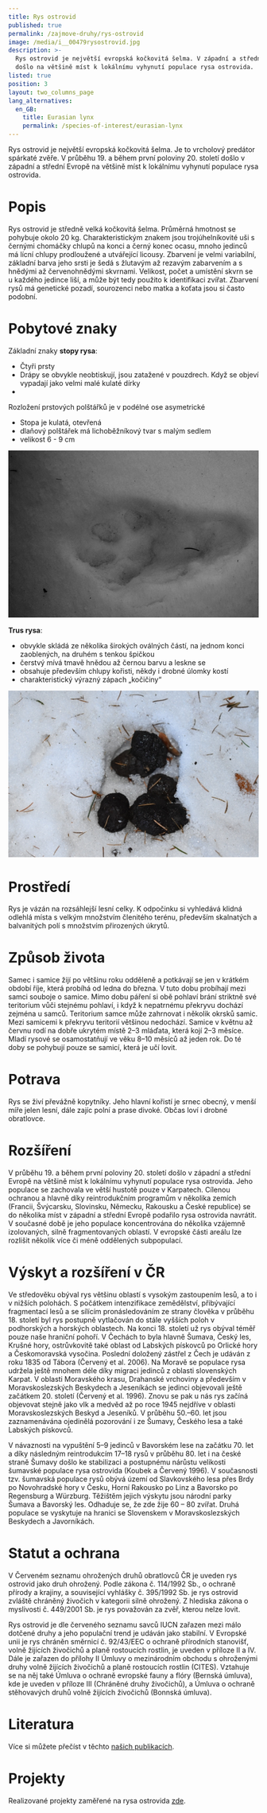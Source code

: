 ```yaml
---
title: Rys ostrovid
published: true
permalink: /zajmove-druhy/rys-ostrovid
image: /media/i__00479rysostrovid.jpg
description: >-
  Rys ostrovid je největší evropská kočkovitá šelma. V západní a střední Evropě
  došlo na většině míst k lokálnímu vyhynutí populace rysa ostrovida.
listed: true
position: 3
layout: two_columns_page
lang_alternatives:
  en_GB:
    title: Eurasian lynx
    permalink: /species-of-interest/eurasian-lynx
---
```

Rys ostrovid je největší evropská kočkovitá šelma. Je to vrcholový predátor spárkaté zvěře. V průběhu 19. a během první poloviny 20. století došlo v západní a střední Evropě na většině míst k lokálnímu vyhynutí populace rysa ostrovida.

# Popis

Rys ostrovid je středně velká kočkovitá šelma. Průměrná hmotnost se pohybuje okolo 20 kg. Charakteristickým znakem jsou trojúhelníkovité uši s černými chomáčky chlupů na konci a černý konec ocasu, mnoho jedinců má lícní chlupy prodloužené a utvářející licousy. Zbarvení je velmi variabilní, základní barva jeho srsti je šedá s žlutavým až rezavým zabarvením a s hnědými až červenohnědými skvrnami. Velikost, počet a umístění skvrn se u každého jedince liší, a může být tedy použito k identifikaci zvířat. Zbarvení rysů má genetické pozadí, sourozenci nebo matka a koťata jsou si často podobní.

# Pobytové znaky

Základní znaky **stopy rysa**:

* Čtyři prsty
* Drápy se obvykle neobtiskují, jsou zatažené v pouzdrech. Když se objeví vypadají jako velmi malé kulaté dírky 
* 

Rozložení prstových polštářků je v podélné ose asymetrické 

* Stopa je kulatá, otevřená 
* dlaňový polštářek má lichoběžníkový tvar s malým sedlem
* velikost 6 - 9 cm

![](/media/lynx_0028_620.jpg)

**Trus rysa**:

* obvykle skládá ze několika širokých oválných částí, na jednom konci zaoblených, na druhém s tenkou špičkou
* čerstvý mívá tmavě hnědou až černou barvu a leskne se
* obsahuje především chlupy kořisti, někdy i drobné úlomky kostí
* charakteristický výrazný zápach „kočičiny“

![](/media/lynx_0068_620.jpg)

# Prostředí

Rys je vázán na rozsáhlejší lesní celky. K odpočinku si vyhledává klidná odlehlá místa s velkým množstvím členitého terénu, především skalnatých a balvanitých polí s množstvím přirozených úkrytů. 

# Způsob života

Samec i samice žijí po většinu roku odděleně a potkávají se jen v krátkém období říje, která probíhá od ledna do března. V tuto dobu probíhají mezi samci souboje o samice. Mimo dobu páření si obě pohlaví brání striktně své teritorium vůči stejnému pohlaví, i když k nepatrnému překryvu dochází zejména u samců. Teritorium samce může zahrnovat i několik okrsků samic. Mezi samicemi k překryvu teritorií většinou nedochází. Samice v květnu až červnu rodí na dobře ukrytém místě 2–3 mláďata, která kojí 2–3 měsíce. Mladí rysové se osamostatňují ve věku 8–10 měsíců až jeden rok. Do té doby se pohybují pouze se samicí, která je učí lovit. 

# Potrava

Rys se živí převážně kopytníky. Jeho hlavní kořistí je srnec obecný, v menší míře jelen lesní, dále zajíc polní a prase divoké. Občas loví i drobné obratlovce. 

# Rozšíření

V průběhu 19. a během první poloviny 20. století došlo v západní a střední Evropě na většině míst k lokálnímu vyhynutí populace rysa ostrovida. Jeho populace se zachovala ve větší hustotě pouze v Karpatech. Cílenou ochranou a hlavně díky reintrodukčním programům v několika zemích (Francii, Švýcarsku, Slovinsku, Německu, Rakousku a České republice) se do několika míst v západní a střední Evropě podařilo rysa ostrovida navrátit. 
V současné době je jeho populace koncentrována do několika vzájemně izolovaných, silně fragmentovaných oblastí. V evropské části areálu lze rozlišit několik více či méně oddělených subpopulací.

# Výskyt a rozšíření v ČR

Ve středověku obýval rys většinu oblastí s vysokým zastoupením lesů, a to i v nižších polohách. S počátkem intenzifikace zemědělství, přibývající fragmentací lesů a se sílícím pronásledováním ze strany člověka v průběhu 18. století byl rys postupně vytlačován do stále vyšších poloh v podhorských a horských oblastech. Na konci 18. století už rys obýval téměř pouze naše hraniční pohoří. V Čechách to byla hlavně Šumava, Český les, Krušné hory, ostrůvkovitě také oblast od Labských pískovců po Orlické hory a Českomoravská vysočina. Poslední doložený zástřel z Čech je udáván z roku 1835 od Tábora (Červený et al. 2006). Na Moravě se populace rysa udržela ještě mnohem déle díky migraci jedinců z oblasti slovenských Karpat. V oblasti Moravského krasu, Drahanské vrchoviny a především v Moravskoslezských Beskydech a Jeseníkách se jedinci objevovali ještě začátkem 20. století (Červený et al. 1996). Znovu se pak u nás rys začíná objevovat stejně jako vlk a medvěd až po roce 1945 nejdříve v oblasti Moravskoslezských Beskyd a Jeseníků. V průběhu 50.–60. let jsou zaznamenávána ojedinělá pozorování i ze Šumavy, Českého lesa a také Labských pískovců. 

V návaznosti na vypuštění 5–9 jedinců v Bavorském lese na začátku 70. let a díky následným reintrodukcím 17–18 rysů v průběhu 80. let i na české straně Šumavy došlo ke stabilizaci a postupnému nárůstu velikosti šumavské populace rysa ostrovida (Koubek a Červený 1996). V současnosti tzv. šumavská populace rysů obývá území od Slavkovského lesa přes Brdy po Novohradské hory v Česku, Horní Rakousko po Linz a Bavorsko po Regensburg a Würzburg. Těžištěm jejich výskytu jsou národní parky Šumava a Bavorský les. Odhaduje se, že zde žije 60 – 80 zvířat. Druhá populace se vyskytuje na hranici se Slovenskem v Moravskoslezských Beskydech a Javorníkách. 

# Statut a ochrana

V Červeném seznamu ohrožených druhů obratlovců ČR je uveden rys ostrovid jako druh ohrožený. Podle zákona č. 114/1992 Sb., o ochraně přírody a krajiny, a související vyhlášky č. 395/1992 Sb. je rys ostrovid zvláště chráněný živočich v kategorii silně ohrožený. Z hlediska zákona o myslivosti č. 449/2001 Sb. je rys považován za zvěř, kterou nelze lovit.

Rys ostrovid je dle červeného seznamu savců IUCN zařazen mezi málo dotčené druhy a jeho populační trend je udáván jako stabilní. V Evropské unii je rys chráněn směrnicí č. 92/43/EEC o ochraně přírodních stanovišť, volně žijících živočichů a planě rostoucích rostlin, je uveden v příloze II a IV. Dále je zařazen do přílohy II Úmluvy o mezinárodním obchodu s ohroženými druhy volně žijících živočichů a planě rostoucích rostlin (CITES). Vztahuje se na něj také Úmluva o ochraně evropské fauny a flóry (Bernská úmluva), kde je uveden v příloze III (Chráněné druhy živočichů), a Úmluva o ochraně stěhovavých druhů volně žijících živočichů (Bonnská úmluva).

# Literatura

Více si můžete přečíst v těchto [našich publikacích](/publications#category=rys).

# Projekty

Realizované projekty zaměřené na rysa ostrovida [zde](/projects#category=rys).
